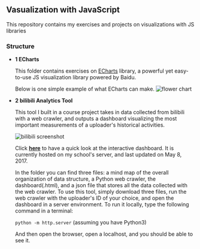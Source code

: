 ## Vasualization with JavaScript
This repository contains my exercises and projects on visualizations with JS libraries

### Structure
- **1 ECharts**

  This folder contains exercises on [ECharts](http://echarts.baidu.com/index.html) library, a powerful yet easy-to-use JS visualization library powered by Baidu. 
  
  Below is one simple example of what ECharts can make.
  ![flower chart](https://raw.githubusercontent.com/estepona/Visualization_JavaScript/master/1%20ECharts/1%20Simple%20Plots/5%20%E8%8A%B1%E7%93%A3%E9%A5%BC%E5%9B%BE.png)
- **2 bilibili Analytics Tool**

  This tool I built in a course project takes in data collected from bilibili with a web crawler, and outputs a dashboard visualizing the most important measurements of a uploader's historical activities. 

  ![bilibili screenshot](https://raw.githubusercontent.com/estepona/Visualization_JavaScript/master/2%20bilibili%20Analytics%20Tool/bilibili.png)
  
  Click **[here](http://www.terpconnect.umd.edu/~bz0045/INST741_finalProject/bilibili_dashboard.html)** to have a quick look at the interactive dashboard. It is currently hosted on my school's server, and last updated on May 8, 2017.

  In the folder you can find three files: a mind map of the overall organization of data structure, a Python web crawler, the dashboard(.html), and a json file that stores all the data collected with the web crawler. To use this tool, simply download three files, run the web crawler with the uploader's ID of your choice, and open the dashboard in a server environment. To run it locally, type the following command in a terminal:

  `python -m http.server` (assuming you have Python3)
  
  And then open the browser, open a localhost, and you should be able to see it.


